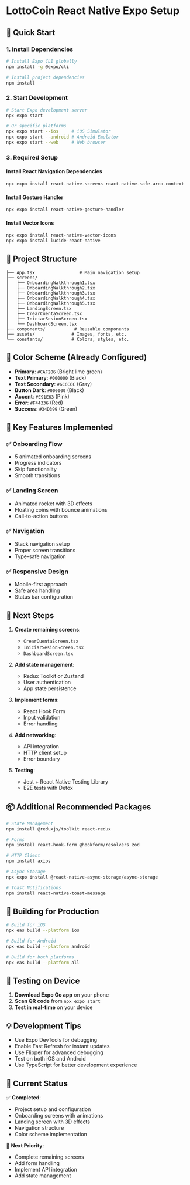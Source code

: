 # LottoCoin React Native Expo Setup

## 🚀 Quick Start

### 1. Install Dependencies

```bash
# Install Expo CLI globally
npm install -g @expo/cli

# Install project dependencies
npm install
```

### 2. Start Development

```bash
# Start Expo development server
npx expo start

# Or specific platforms
npx expo start --ios     # iOS Simulator
npx expo start --android # Android Emulator
npx expo start --web     # Web browser
```

### 3. Required Setup

#### Install React Navigation Dependencies

```bash
npx expo install react-native-screens react-native-safe-area-context
```

#### Install Gesture Handler

```bash
npx expo install react-native-gesture-handler
```

#### Install Vector Icons

```bash
npx expo install react-native-vector-icons
npx expo install lucide-react-native
```

## 📱 Project Structure

```
├── App.tsx                 # Main navigation setup
├── screens/
│   ├── OnboardingWalkthrough1.tsx
│   ├── OnboardingWalkthrough2.tsx
│   ├── OnboardingWalkthrough3.tsx
│   ├── OnboardingWalkthrough4.tsx
│   ├── OnboardingWalkthrough5.tsx
│   ├── LandingScreen.tsx
│   ├── CrearCuentaScreen.tsx
│   ├── IniciarSesionScreen.tsx
│   └── DashboardScreen.tsx
├── components/           # Reusable components
├── assets/              # Images, fonts, etc.
└── constants/           # Colors, styles, etc.
```

## 🎨 Color Scheme (Already Configured)

- **Primary**: `#CAF206` (Bright lime green)
- **Text Primary**: `#000000` (Black)
- **Text Secondary**: `#6C6C6C` (Gray)
- **Button Dark**: `#000000` (Black)
- **Accent**: `#E91E63` (Pink)
- **Error**: `#F44336` (Red)
- **Success**: `#34D399` (Green)

## 📝 Key Features Implemented

### ✅ Onboarding Flow

- 5 animated onboarding screens
- Progress indicators
- Skip functionality
- Smooth transitions

### ✅ Landing Screen

- Animated rocket with 3D effects
- Floating coins with bounce animations
- Call-to-action buttons

### ✅ Navigation

- Stack navigation setup
- Proper screen transitions
- Type-safe navigation

### ✅ Responsive Design

- Mobile-first approach
- Safe area handling
- Status bar configuration

## 🔧 Next Steps

1. **Create remaining screens**:

   - `CrearCuentaScreen.tsx`
   - `IniciarSesionScreen.tsx`
   - `DashboardScreen.tsx`

2. **Add state management**:

   - Redux Toolkit or Zustand
   - User authentication
   - App state persistence

3. **Implement forms**:

   - React Hook Form
   - Input validation
   - Error handling

4. **Add networking**:

   - API integration
   - HTTP client setup
   - Error boundary

5. **Testing**:
   - Jest + React Native Testing Library
   - E2E tests with Detox

## 📦 Additional Recommended Packages

```bash
# State Management
npm install @reduxjs/toolkit react-redux

# Forms
npm install react-hook-form @hookform/resolvers zod

# HTTP Client
npm install axios

# Async Storage
npx expo install @react-native-async-storage/async-storage

# Toast Notifications
npm install react-native-toast-message
```

## 🚀 Building for Production

```bash
# Build for iOS
npx eas build --platform ios

# Build for Android
npx eas build --platform android

# Build for both platforms
npx eas build --platform all
```

## 📱 Testing on Device

1. **Download Expo Go app** on your phone
2. **Scan QR code** from `npx expo start`
3. **Test in real-time** on your device

## 💡 Development Tips

- Use Expo DevTools for debugging
- Enable Fast Refresh for instant updates
- Use Flipper for advanced debugging
- Test on both iOS and Android
- Use TypeScript for better development experience

## 🎯 Current Status

✅ **Completed**:

- Project setup and configuration
- Onboarding screens with animations
- Landing screen with 3D effects
- Navigation structure
- Color scheme implementation

🔄 **Next Priority**:

- Complete remaining screens
- Add form handling
- Implement API integration
- Add state management
